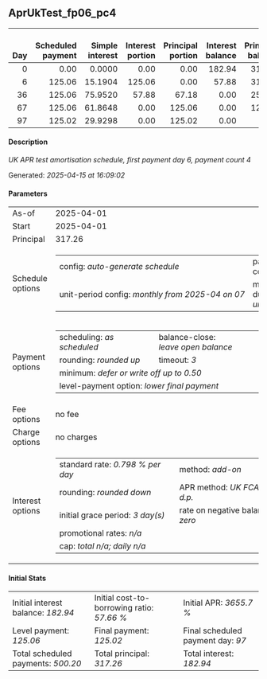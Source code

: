 <h2>AprUkTest_fp06_pc4</h2><table><thead style="vertical-align: bottom;"><th style="text-align: right;">Day</th><th style="text-align: right;">Scheduled payment</th><th style="text-align: right;">Simple interest</th><th style="text-align: right;">Interest portion</th><th style="text-align: right;">Principal portion</th><th style="text-align: right;">Interest balance</th><th style="text-align: right;">Principal balance</th><th style="text-align: right;">Total simple interest</th><th style="text-align: right;">Total interest</th><th style="text-align: right;">Total principal</th></thead><tr style="text-align: right;"><td class="ci00">0</td><td class="ci01" style="white-space: nowrap;">0.00</td><td class="ci02">0.0000</td><td class="ci03">0.00</td><td class="ci04">0.00</td><td class="ci05">182.94</td><td class="ci06">317.26</td><td class="ci07">0.0000</td><td class="ci08">0.00</td><td class="ci09">0.00</td></tr><tr style="text-align: right;"><td class="ci00">6</td><td class="ci01" style="white-space: nowrap;">125.06</td><td class="ci02">15.1904</td><td class="ci03">125.06</td><td class="ci04">0.00</td><td class="ci05">57.88</td><td class="ci06">317.26</td><td class="ci07">15.1904</td><td class="ci08">125.06</td><td class="ci09">0.00</td></tr><tr style="text-align: right;"><td class="ci00">36</td><td class="ci01" style="white-space: nowrap;">125.06</td><td class="ci02">75.9520</td><td class="ci03">57.88</td><td class="ci04">67.18</td><td class="ci05">0.00</td><td class="ci06">250.08</td><td class="ci07">91.1425</td><td class="ci08">182.94</td><td class="ci09">67.18</td></tr><tr style="text-align: right;"><td class="ci00">67</td><td class="ci01" style="white-space: nowrap;">125.06</td><td class="ci02">61.8648</td><td class="ci03">0.00</td><td class="ci04">125.06</td><td class="ci05">0.00</td><td class="ci06">125.02</td><td class="ci07">153.0072</td><td class="ci08">182.94</td><td class="ci09">192.24</td></tr><tr style="text-align: right;"><td class="ci00">97</td><td class="ci01" style="white-space: nowrap;">125.02</td><td class="ci02">29.9298</td><td class="ci03">0.00</td><td class="ci04">125.02</td><td class="ci05">0.00</td><td class="ci06">0.00</td><td class="ci07">182.9370</td><td class="ci08">182.94</td><td class="ci09">317.26</td></tr></table><p><h4>Description</h4><i>UK APR test amortisation schedule, first payment day 6, payment count 4</i></p><p>Generated: <i>2025-04-15 at 16:09:02</i></p><h4>Parameters</h4><table><tr><td>As-of</td><td>2025-04-01</td></tr><tr><td>Start</td><td>2025-04-01</td></tr><tr><td>Principal</td><td>317.26</td></tr><tr><td>Schedule options</td><td><table><tr><td>config: <i>auto-generate schedule</i></td><td>payment count: <i>4</i></td></tr><tr><td style="white-space: nowrap;">unit-period config: <i>monthly from 2025-04 on 07</i></td><td>max duration: <i>unlimited</i></td></tr></table></td></tr><tr><td>Payment options</td><td><table><tr><td>scheduling: <i>as scheduled</i></td><td>balance-close: <i>leave&nbsp;open&nbsp;balance</i></td></tr><tr><td>rounding: <i>rounded up</i></td><td>timeout: <i>3</i></td></tr><tr><td colspan='2'>minimum: <i>defer&nbsp;or&nbsp;write&nbsp;off&nbsp;up&nbsp;to&nbsp;0.50</i></td></tr><tr><td colspan='2'>level-payment option: <i>lower&nbsp;final&nbsp;payment</i></td></tr></table></td></tr><tr><td>Fee options</td><td>no fee</td></tr><tr><td>Charge options</td><td>no charges</td></tr><tr><td>Interest options</td><td><table><tr><td>standard rate: <i>0.798 % per day</i></td><td>method: <i>add-on</i></td></tr><tr><td>rounding: <i>rounded down</i></td><td>APR method: <i>UK FCA to 1 d.p.</i></td></tr><tr><td>initial grace period: <i>3 day(s)</i></td><td>rate on negative balance: <i>zero</i></td></tr><tr><td colspan="2">promotional rates: <i><i>n/a</i></i></td></tr><tr><td colspan="2">cap: <i>total <i>n/a</i>; daily <i>n/a</i></td></tr></table></td></tr></table><h4>Initial Stats</h4><table><tr><td>Initial interest balance: <i>182.94</i></td><td>Initial cost-to-borrowing ratio: <i>57.66 %</i></td><td>Initial APR: <i>3655.7 %</i></td></tr><tr><td>Level payment: <i>125.06</i></td><td>Final payment: <i>125.02</i></td><td>Final scheduled payment day: <i>97</i></td></tr><tr><td>Total scheduled payments: <i>500.20</i></td><td>Total principal: <i>317.26</i></td><td>Total interest: <i>182.94</i></td></tr></table>